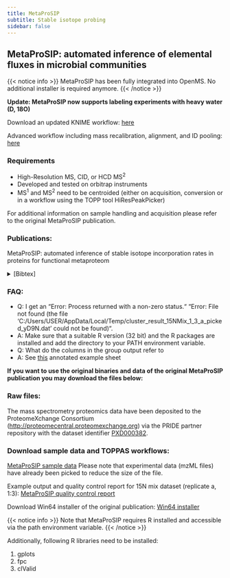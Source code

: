 ```yaml
---
title: MetaProSIP
subtitle: Stable isotope probing
sidebar: false
---
```


## MetaProSIP: automated inference of elemental fluxes in microbial communities

{{< notice info >}}
MetaProSIP has been fully integrated into OpenMS. No additional installer is required anymore.
{{< /notice >}}

**Update: MetaProSIP now supports labeling experiments with heavy water (D, 18O)**

Download an updated KNIME workflow: [here](https://sourceforge.net/projects/open-ms/files/Papers/MetaProSIP/)

Advanced workflow including mass recalibration, alignment, and ID pooling: [here](https://sourceforge.net/projects/open-ms/files/Papers/MetaProSIP/)

### Requirements

- High-Resolution MS, CID, or HCD MS<sup>2</sup>
- Developed and tested on orbitrap instruments
- MS<sup>1</sup> and MS<sup>2</sup> need to be centroided (either on acquisition, conversion or in a workflow using the TOPP tool HiResPeakPicker)

For additional information on sample handling and acquisition please refer to the original MetaProSIP publication.

### Publications:

MetaProSIP: automated inference of stable isotope incorporation rates in proteins for functional metaproteom

<details>
<summary>[Bibtex]</summary>
<pre><code>@article{sachsenberg2014metaprosip,
title={MetaProSIP: automated inference of stable isotope incorporation
 rates in proteins for functional metaproteomics},
author={Sachsenberg, Timo and Herbst, Florian-Alexander and Taubert, Martin and Kermer, Ren{\'e}
 and Jehmlich, Nico and von Bergen, Martin and Seifert, Jana and Kohlbacher, Oliver},
journal={Journal of proteome research},
year={2014},
publisher={ACS Publications}
}
</code></pre>
</details>

### FAQ:

- Q: I get an “Error: Process returned with a non-zero status.“ “Error: File not found (the file ‘C:/Users/USER/AppData/Local/Temp/cluster_result_15NMix_1_3_a_picked_yD9N.dat’ could not be found)“.
- A: Make sure that a suitable R version (32 bit) and the R packages are installed and add the directory to your PATH environment variable.
- Q: What do the columns in the group output refer to
- A: See [this](https://docs.google.com/spreadsheets/d/1i8JoLFenmsUlkh4dYSsu1AUGXKGczPPSX7E7rXKYLhA/edit?usp=sharing%20for%20a%20detailed%20explanation) annotated example sheet

**If you want to use the original binaries and data of the original MetaProSIP publication you may download the files below:**

### Raw files:
The mass spectrometry proteomics data have been deposited to the ProteomeXchange Consortium (http://proteomecentral.proteomexchange.org) via the PRIDE partner repository with the dataset identifier [PXD000382](https://www.ebi.ac.uk/pride/archive/projects/PXD000382).

### Download sample data and TOPPAS workflows:
[MetaProSIP sample data](http://www-bs2.informatik.uni-tuebingen.de/services/sachsenb/MetaProSIP/15N_Mix_sample.zip)
Please note that experimental data (mzML files) have already been picked to reduce the size of the file.

Example output and quality control report for 15N mix dataset (replicate a, 1:3):
[MetaProSIP quality control report](http://open-ms.sourceforge.net/wp-content/uploads/2013/08/MetaProSIP_quality_control_report.zip)

Download Win64 installer of the original publication:
[Win64 installer](http://www-bs2.informatik.uni-tuebingen.de/services/sachsenb/MetaProSIP/OpenMS-1.11_MetaProSIP_Win64_setup.exe)

{{< notice info >}}
Note that MetaProSIP requires R installed and accessible via the path environment variable.
{{< /notice >}}

Additionally, following R libraries need to be installed:
1. gplots
2. fpc
3. clValid


